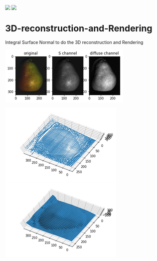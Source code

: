 ![](https://img.shields.io/badge/language-python-orange.svg)
[![](https://img.shields.io/badge/常联系-click_for_contact-green.svg)](https://github.com/l5shi/__Overview__/blob/master/thanks/README.md)

# 3D-reconstruction-and-Rendering
Integral Surface Normal to do the 3D reconstruction and Rendering

![RGB image](./output_15_0.png?raw=true ("RGB image")) 

![Diffuse image](./output_22_2.png?raw=true ("Diffuse image")) ![Depth image](./output_22_4.png?raw=true ("Depth image"))
